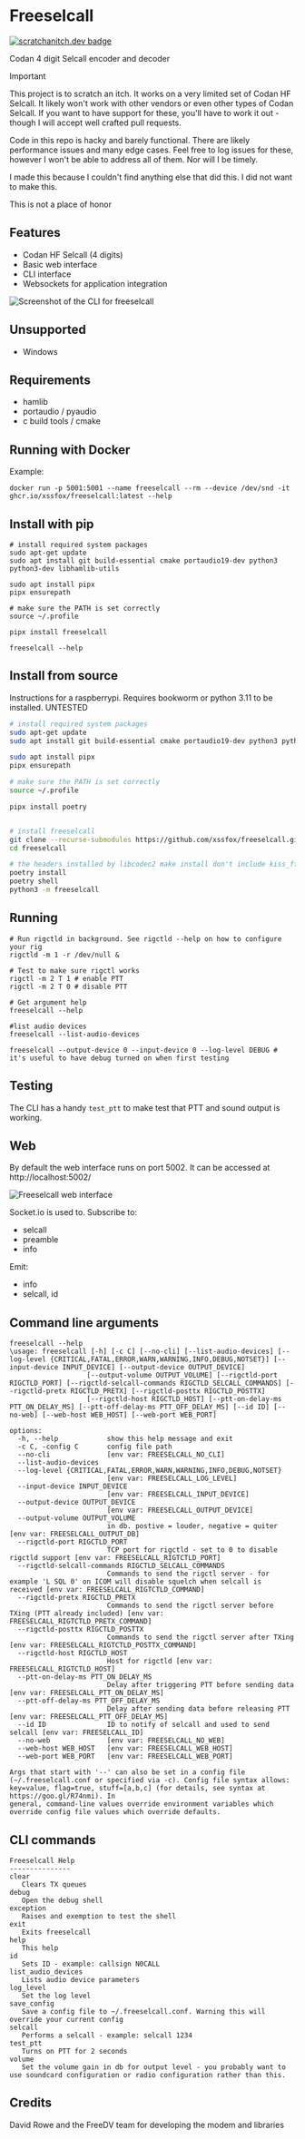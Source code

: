 Freeselcall
==
[![scratchanitch.dev badge](https://img.shields.io/badge/scratchanitch-dev-FFC4B5)](https://scratchanitch.dev)

Codan 4 digit Selcall encoder and decoder

> [!IMPORTANT]  
> This project is to scratch an itch. It works on a very limited set of Codan HF Selcall. It likely won't work with other vendors or even other types of Codan Selcall. If you want to have support for these, you'll have to work it out - though I will accept well crafted pull requests.
> 
> Code in this repo is hacky and barely functional. There are likely performance issues and many edge cases. Feel free to log issues for these, however I won't be able to address all of them. Nor will I be timely.
>
> I made this because I couldn't find anything else that did this. I did not want to make this.
> 
> This is not a place of honor

## Features
 - Codan HF Selcall (4 digits)
 - Basic web interface
 - CLI interface
 - Websockets for application integration

![Screenshot of the CLI for freeselcall](./docs/cli.png)

## Unsupported
 - Windows

## Requirements
 - hamlib
 - portaudio / pyaudio
 - c build tools / cmake

## Running with Docker

Example:
```
docker run -p 5001:5001 --name freeselcall --rm --device /dev/snd -it ghcr.io/xssfox/freeselcall:latest --help
```

## Install with pip
```
# install required system packages
sudo apt-get update
sudo apt install git build-essential cmake portaudio19-dev python3 python3-dev libhamlib-utils

sudo apt install pipx
pipx ensurepath

# make sure the PATH is set correctly
source ~/.profile

pipx install freeselcall

freeselcall --help
```


## Install from source

Instructions for a raspberrypi. Requires bookworm or python 3.11 to be installed. UNTESTED

```sh
# install required system packages
sudo apt-get update
sudo apt install git build-essential cmake portaudio19-dev python3 python3-dev libhamlib-utils

sudo apt install pipx
pipx ensurepath

# make sure the PATH is set correctly
source ~/.profile

pipx install poetry


# install freeselcall
git clone --recurse-submodules https://github.com/xssfox/freeselcall.git
cd freeselcall

# the headers installed by libcodec2 make install don't include kiss_fftr.h required by the modem
poetry install
poetry shell
python3 -m freeselcall
```


## Running
```
# Run rigctld in background. See rigctld --help on how to configure your rig
rigctld -m 1 -r /dev/null &

# Test to make sure rigctl works
rigctl -m 2 T 1 # enable PTT
rigctl -m 2 T 0 # disable PTT

# Get argument help
freeselcall --help

#list audio devices
freeselcall --list-audio-devices

freeselcall --output-device 0 --input-device 0 --log-level DEBUG # it's useful to have debug turned on when first testing
```

## Testing

The CLI has a handy `test_ptt` to make test that PTT and sound output is working.

## Web
By default the web interface runs on port 5002. It can be accessed at http://localhost:5002/

![Freeselcall web interface](./docs/web.png)

Socket.io is used to. Subscribe to:
 - selcall
 - preamble
 - info

Emit:
 - info
 - selcall, id

## Command line arguments
```
freeselcall --help
\usage: freeselcall [-h] [-c C] [--no-cli] [--list-audio-devices] [--log-level {CRITICAL,FATAL,ERROR,WARN,WARNING,INFO,DEBUG,NOTSET}] [--input-device INPUT_DEVICE] [--output-device OUTPUT_DEVICE]
                   [--output-volume OUTPUT_VOLUME] [--rigctld-port RIGCTLD_PORT] [--rigctld-selcall-commands RIGCTLD_SELCALL_COMMANDS] [--rigctld-pretx RIGCTLD_PRETX] [--rigctld-posttx RIGCTLD_POSTTX]
                   [--rigctld-host RIGCTLD_HOST] [--ptt-on-delay-ms PTT_ON_DELAY_MS] [--ptt-off-delay-ms PTT_OFF_DELAY_MS] [--id ID] [--no-web] [--web-host WEB_HOST] [--web-port WEB_PORT]

options:
  -h, --help            show this help message and exit
  -c C, -config C       config file path
  --no-cli              [env var: FREESELCALL_NO_CLI]
  --list-audio-devices
  --log-level {CRITICAL,FATAL,ERROR,WARN,WARNING,INFO,DEBUG,NOTSET}
                        [env var: FREESELCALL_LOG_LEVEL]
  --input-device INPUT_DEVICE
                        [env var: FREESELCALL_INPUT_DEVICE]
  --output-device OUTPUT_DEVICE
                        [env var: FREESELCALL_OUTPUT_DEVICE]
  --output-volume OUTPUT_VOLUME
                        in db. postive = louder, negative = quiter [env var: FREESELCALL_OUTPUT_DB]
  --rigctld-port RIGCTLD_PORT
                        TCP port for rigctld - set to 0 to disable rigctld support [env var: FREESELCALL_RIGTCTLD_PORT]
  --rigctld-selcall-commands RIGCTLD_SELCALL_COMMANDS
                        Commands to send the rigctl server - for example 'L SQL 0' on ICOM will disable squelch when selcall is received [env var: FREESELCALL_RIGTCTLD_COMMAND]
  --rigctld-pretx RIGCTLD_PRETX
                        Commands to send the rigctl server before TXing (PTT already included) [env var: FREESELCALL_RIGTCTLD_PRETX_COMMAND]
  --rigctld-posttx RIGCTLD_POSTTX
                        Commands to send the rigctl server after TXing [env var: FREESELCALL_RIGTCTLD_POSTTX_COMMAND]
  --rigctld-host RIGCTLD_HOST
                        Host for rigctld [env var: FREESELCALL_RIGTCTLD_HOST]
  --ptt-on-delay-ms PTT_ON_DELAY_MS
                        Delay after triggering PTT before sending data [env var: FREESELCALL_PTT_ON_DELAY_MS]
  --ptt-off-delay-ms PTT_OFF_DELAY_MS
                        Delay after sending data before releasing PTT [env var: FREESELCALL_PTT_OFF_DELAY_MS]
  --id ID               ID to notify of selcall and used to send selcall [env var: FREESELCALL_ID]
  --no-web              [env var: FREESELCALL_NO_WEB]
  --web-host WEB_HOST   [env var: FREESELCALL_WEB_HOST]
  --web-port WEB_PORT   [env var: FREESELCALL_WEB_PORT]

Args that start with '--' can also be set in a config file (~/.freeselcall.conf or specified via -c). Config file syntax allows: key=value, flag=true, stuff=[a,b,c] (for details, see syntax at https://goo.gl/R74nmi). In
general, command-line values override environment variables which override config file values which override defaults.
```

## CLI commands
```
Freeselcall Help 
--------------- 
clear 
   Clears TX queues 
debug 
   Open the debug shell 
exception 
   Raises and exemption to test the shell 
exit 
   Exits freeselcall 
help 
   This help 
id 
   Sets ID - example: callsign N0CALL 
list_audio_devices 
   Lists audio device parameters 
log_level 
   Set the log level 
save_config 
   Save a config file to ~/.freeselcall.conf. Warning this will override your current config 
selcall 
   Performs a selcall - example: selcall 1234 
test_ptt 
   Turns on PTT for 2 seconds 
volume 
   Set the volume gain in db for output level - you probably want to use soundcard configuration or radio configuration rather than this.
```

Credits
--
David Rowe and the FreeDV team for developing the modem and libraries 
